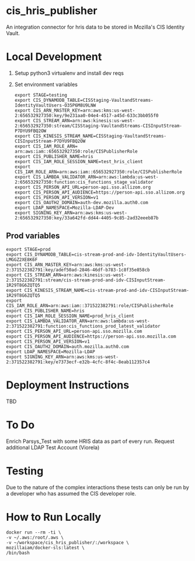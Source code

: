 # cis_hris_publisher
An integration connector for hris data to be stored in Mozilla's CIS Identity Vault.

# Local Development
1. Setup python3 virtualenv and install dev reqs
1. Set environment variables

       export STAGE=testing
       export CIS_DYNAMODB_TABLE=CISStaging-VaultandStreams-IdentityVaultUsers-O35P6M8U9LNW
       export CIS_ARN_MASTER_KEY=arn:aws:kms:us-west-2:656532927350:key/9e231aa0-04e4-4517-a45d-633c3bb055f0
       export CIS_STREAM_ARN=arn:aws:kinesis:us-west-2:656532927350:stream/CISStaging-VaultandStreams-CISInputStream-P7DYU9FBQ2OW
       export CIS_KINESIS_STREAM_NAME=CISStaging-VaultandStreams-CISInputStream-P7DYU9FBQ2OW
       export CIS_IAM_ROLE_ARN= arn:aws:iam::656532927350:role/CISPublisherRole
       export CIS_PUBLISHER_NAME=hris
       export CIS_IAM_ROLE_SESSION_NAME=test_hris_client
       export CIS_IAM_ROLE_ARN=arn:aws:iam::656532927350:role/CISPublisherRole
       export CIS_LAMBDA_VALIDATOR_ARN=arn:aws:lambda:us-west-2:656532927350:function:cis_functions_stage_validator
       export CIS_PERSON_API_URL=person-api.sso.allizom.org
       export CIS_PERSON_API_AUDIENCE=https://person-api.sso.allizom.org
       export CIS_PERSON_API_VERSION=v1
       export CIS_OAUTH2_DOMAIN=auth-dev.mozilla.auth0.com
       export LDAP_NAMESPACE=Mozilla-LDAP-Dev
       export SIGNING_KEY_ARN=arn:aws:kms:us-west-2:656532927350:key/33a642fd-dd44-4405-9c85-2ad32eeeb87b

## Prod variables

    export STAGE=prod
    export CIS_DYNAMODB_TABLE=cis-stream-prod-and-idv-IdentityVaultUsers-LMGGZ2XE8K6F
    export CIS_ARN_MASTER_KEY=arn:aws:kms:us-west-2:371522382791:key/adef50ad-2846-46df-b783-1c8f35e858cb
    export CIS_STREAM_ARN=arn:aws:kinesis:us-west-2:371522382791:stream/cis-stream-prod-and-idv-CISInputStream-1R29T8G6ZQTQ5
    export CIS_KINESIS_STREAM_NAME=cis-stream-prod-and-idv-CISInputStream-1R29T8G6ZQTQ5
    export CIS_IAM_ROLE_ARN=arn:aws:iam::371522382791:role/CISPublisherRole
    export CIS_PUBLISHER_NAME=hris
    export CIS_IAM_ROLE_SESSION_NAME=prod_hris_client
    export CIS_LAMBDA_VALIDATOR_ARN=arn:aws:lambda:us-west-2:371522382791:function:cis_functions_prod_latest_validator
    export CIS_PERSON_API_URL=person-api.sso.mozilla.com
    export CIS_PERSON_API_AUDIENCE=https://person-api.sso.mozilla.com
    export CIS_PERSON_API_VERSION=v1
    export CIS_OAUTH2_DOMAIN=auth.mozilla.auth0.com
    export LDAP_NAMESPACE=Mozilla-LDAP
    export SIGNING_KEY_ARN=arn:aws:kms:us-west-2:371522382791:key/e7373ecf-e32b-4cfc-8f4c-8eab112357c4

# Deployment Instructions
TBD

# To Do
Enrich Parsys_Test with some HRIS data as part of every run.
Request additional LDAP Test Account (Viorela)

# Testing

Due to the nature of the complex interactions these tests can only be run by a developer who has assumed the
CIS developer role.

# How to Run Locally

```
docker run --rm -ti \
-v ~/.aws:/root/.aws \
-v ~/workspace/cis_hris_publisher/:/workspace \
mozillaiam/docker-sls:latest \
/bin/bash
```
